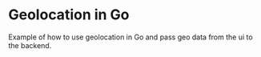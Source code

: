 # Geolocation in Go

Example of how to use geolocation in Go and pass geo data from the ui to the backend.